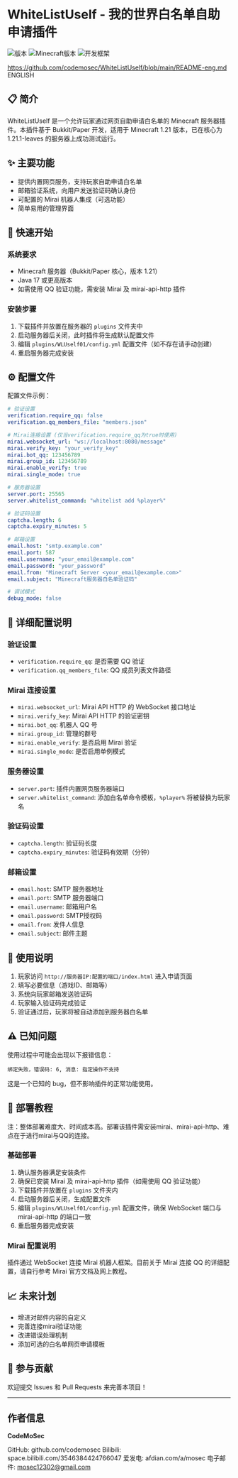 # WhiteListUself - 我的世界白名单自助申请插件

![版本](https://img.shields.io/badge/版本-0.0.1-blue)
![Minecraft版本](https://img.shields.io/badge/Minecraft-1.21-green)
![开发框架](https://img.shields.io/badge/开发框架-Bukkit/Paper-orange)

https://github.com/codemosec/WhiteListUself/blob/main/README-eng.md ENGLISH
## 📋 简介

WhiteListUself 是一个允许玩家通过网页自助申请白名单的 Minecraft 服务器插件。本插件基于 Bukkit/Paper 开发，适用于 Minecraft 1.21 版本，已在核心为 1.21.1-leaves 的服务器上成功测试运行。

## ✨ 主要功能

- 提供内置网页服务，支持玩家自助申请白名单
- 邮箱验证系统，向用户发送验证码确认身份
- 可配置的 Mirai 机器人集成（可选功能）
- 简单易用的管理界面

## 🚀 快速开始

### 系统要求

- Minecraft 服务器（Bukkit/Paper 核心，版本 1.21）
- Java 17 或更高版本
- 如需使用 QQ 验证功能，需安装 Mirai 及 mirai-api-http 插件

### 安装步骤

1. 下载插件并放置在服务器的 `plugins` 文件夹中
2. 启动服务器后关闭，此时插件将生成默认配置文件
3. 编辑 `plugins/WLUself01/config.yml` 配置文件（如不存在请手动创建）
4. 重启服务器完成安装

## ⚙️ 配置文件

配置文件示例：

```yaml
# 验证设置
verification.require_qq: false
verification.qq_members_file: "members.json"

# Mirai连接设置 (仅当verification.require_qq为true时使用)
mirai.websocket_url: "ws://localhost:8080/message"
mirai.verify_key: "your_verify_key"
mirai.bot_qq: 123456789
mirai.group_id: 123456789
mirai.enable_verify: true
mirai.single_mode: true

# 服务器设置
server.port: 25565
server.whitelist_command: "whitelist add %player%"

# 验证码设置
captcha.length: 6
captcha.expiry_minutes: 5

# 邮箱设置
email.host: "smtp.example.com"
email.port: 587
email.username: "your_email@example.com"
email.password: "your_password"
email.from: "Minecraft Server <your_email@example.com>"
email.subject: "Minecraft服务器白名单验证码"

# 调试模式
debug_mode: false
```

## 🔧 详细配置说明

### 验证设置
- `verification.require_qq`: 是否需要 QQ 验证
- `verification.qq_members_file`: QQ 成员列表文件路径

### Mirai 连接设置
- `mirai.websocket_url`: Mirai API HTTP 的 WebSocket 接口地址
- `mirai.verify_key`: Mirai API HTTP 的验证密钥
- `mirai.bot_qq`: 机器人 QQ 号
- `mirai.group_id`: 管理的群号
- `mirai.enable_verify`: 是否启用 Mirai 验证
- `mirai.single_mode`: 是否启用单例模式

### 服务器设置
- `server.port`: 插件内置网页服务器端口
- `server.whitelist_command`: 添加白名单命令模板，`%player%` 将被替换为玩家名

### 验证码设置
- `captcha.length`: 验证码长度
- `captcha.expiry_minutes`: 验证码有效期（分钟）

### 邮箱设置
- `email.host`: SMTP 服务器地址
- `email.port`: SMTP 服务器端口
- `email.username`: 邮箱用户名
- `email.password`: SMTP授权码
- `email.from`: 发件人信息
- `email.subject`: 邮件主题

## 📝 使用说明

1. 玩家访问 `http://服务器IP:配置的端口/index.html` 进入申请页面
2. 填写必要信息（游戏ID、邮箱等）
3. 系统向玩家邮箱发送验证码
4. 玩家输入验证码完成验证
5. 验证通过后，玩家将被自动添加到服务器白名单

## ⚠️ 已知问题

使用过程中可能会出现以下报错信息：
```
绑定失败，错误码: 6, 消息: 指定操作不支持
```

这是一个已知的 bug，但不影响插件的正常功能使用。

## 🔗 部署教程
注：整体部署难度大、时间成本高。部署该插件需安装mirai、mirai-api-http、难点在于进行mirai与QQ的连接。
### 基础部署
1. 确认服务器满足安装条件
2. 确保已安装 Mirai 及 mirai-api-http 插件（如需使用 QQ 验证功能）
3. 下载插件并放置在 `plugins` 文件夹内
4. 启动服务器后关闭，生成配置文件
5. 编辑 `plugins/WLUself01/config.yml` 配置文件，确保 WebSocket 端口与 mirai-api-http 的端口一致
6. 重启服务器完成安装

### Mirai 配置说明
插件通过 WebSocket 连接 Mirai 机器人框架。目前关于 Mirai 连接 QQ 的详细配置，请自行参考 Mirai 官方文档及网上教程。

## 📈 未来计划

- 增进对邮件内容的自定义
- 完善连接mirai验证功能
- 改进错误处理机制
- 添加可选的白名单网页申请模板

## 🤝 参与贡献

欢迎提交 Issues 和 Pull Requests 来完善本项目！

---

## 作者信息

**CodeMoSec**

GitHub: github.com/codemosec
Bilibili: space.bilibili.com/3546384424766047
爱发电: afdian.com/a/mosec
电子邮件: mosec12302@gmail.com
